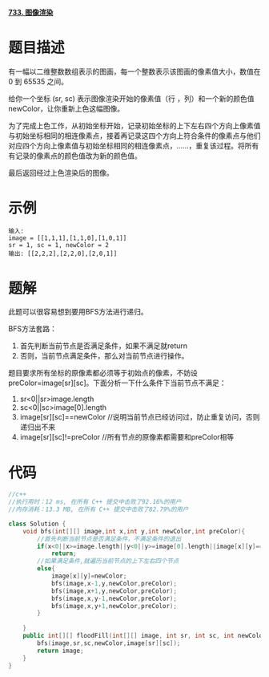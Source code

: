 #### [733. 图像渲染](https://leetcode-cn.com/problems/flood-fill/)



# 题目描述

有一幅以二维整数数组表示的图画，每一个整数表示该图画的像素值大小，数值在 0 到 65535 之间。

给你一个坐标 (sr, sc) 表示图像渲染开始的像素值（行 ，列）和一个新的颜色值 newColor，让你重新上色这幅图像。

为了完成上色工作，从初始坐标开始，记录初始坐标的上下左右四个方向上像素值与初始坐标相同的相连像素点，接着再记录这四个方向上符合条件的像素点与他们对应四个方向上像素值与初始坐标相同的相连像素点，……，重复该过程。将所有有记录的像素点的颜色值改为新的颜色值。

最后返回经过上色渲染后的图像。

# 示例

```
输入: 
image = [[1,1,1],[1,1,0],[1,0,1]]
sr = 1, sc = 1, newColor = 2
输出: [[2,2,2],[2,2,0],[2,0,1]]
```

# 题解
此题可以很容易想到要用BFS方法进行递归。

BFS方法套路：
1. 首先判断当前节点是否满足条件，如果不满足就return
2. 否则，当前节点满足条件，那么对当前节点进行操作。

题目要求所有坐标的原像素都必须等于初始点的像素，不妨设preColor=image[sr][sc]。下面分析一下什么条件下当前节点不满足：
1. sr<0||sr>image.length
2. sc<0||sc>image[0].length
3. image[sr][sc]==newColor //说明当前节点已经访问过，防止重复访问，否则递归出不来
4. image[sr][sc]!=preColor //所有节点的原像素都需要和preColor相等



# 代码

```c++
//c++
//执行用时：12 ms, 在所有 C++ 提交中击败了92.16%的用户
//内存消耗：13.3 MB, 在所有 C++ 提交中击败了82.79%的用户

class Solution {
    void bfs(int[][] image,int x,int y,int newColor,int preColor){
        //首先判断当前节点是否满足条件，不满足条件的退出
        if(x<0||x>=image.length||y<0||y>=image[0].length||image[x][y]==newColor||image[x][y]!=preColor)
            return;
        //如果满足条件,就遍历当前节点的上下左右四个节点
        else{
            image[x][y]=newColor;
            bfs(image,x-1,y,newColor,preColor);
            bfs(image,x+1,y,newColor,preColor);
            bfs(image,x,y-1,newColor,preColor);
            bfs(image,x,y+1,newColor,preColor);
        }
        
    }
    public int[][] floodFill(int[][] image, int sr, int sc, int newColor) {
        bfs(image,sr,sc,newColor,image[sr][sc]);
        return image;
    }
}
```
